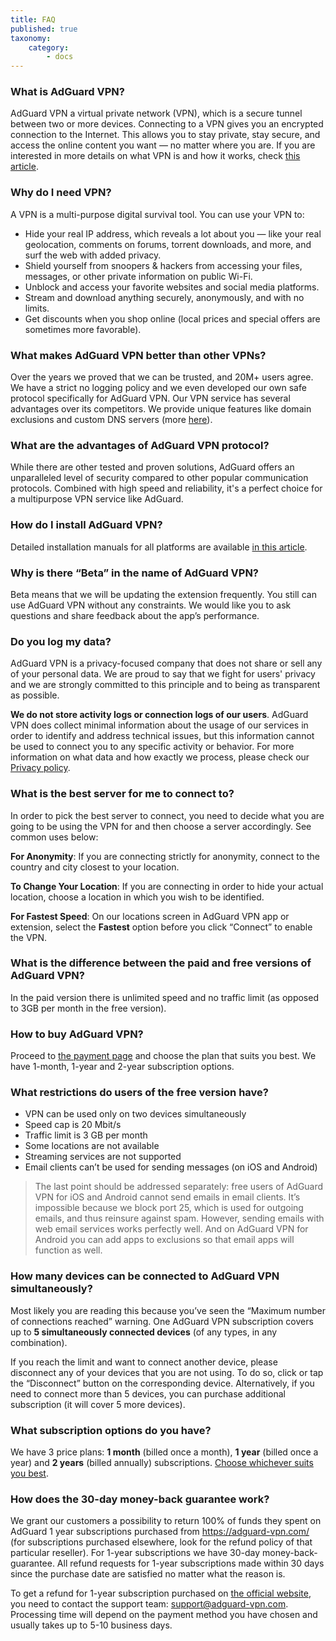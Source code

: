```yaml
---
title: FAQ
published: true
taxonomy:
    category:
        - docs
---
```

 
### What is AdGuard VPN?
AdGuard VPN a virtual private network (VPN), which is a secure tunnel between two or more devices.
Connecting to a VPN gives you an encrypted connection to the Internet. This allows you to stay private, stay secure, and access the online content you want — no matter where you are.
If you are interested in more details on what VPN is and how it works, check [this article](https://adguard.com/en/what-is-vpn.html).
 
### Why do I need VPN?
A VPN is a multi-purpose digital survival tool. You can use your VPN to:
* Hide your real IP address, which reveals a lot about you — like your real geolocation, comments on forums, torrent downloads, and more, and surf the web with added privacy.
* Shield yourself from snoopers & hackers from accessing your files, messages, or other private information on public Wi-Fi.
* Unblock and access your favorite websites and social media platforms.
* Stream and download anything securely, anonymously, and with no limits.
* Get discounts when you shop online (local prices and special offers are sometimes more favorable).

### What makes AdGuard VPN better than other VPNs?
Over the years we proved that we can be trusted, and 20M+ users agree. We have a strict no logging policy and we even developed our own safe protocol specifically for AdGuard VPN. Our VPN service has several advantages over its competitors. We provide unique features like domain exclusions and custom DNS servers (more [here](https://kb.adguard.com/en/vpn/features)).

### What are the advantages of AdGuard VPN protocol?
While there are other tested and proven solutions, AdGuard offers an unparalleled level of security compared to other popular communication protocols. Combined with high speed and reliability, it's a perfect choice for a multipurpose VPN service like AdGuard.
 
### How do I install AdGuard VPN?
Detailed installation manuals for all platforms are available [in this article](https://kb.adguard.com/en/vpn/installation).

### Why is there “Beta” in the name of AdGuard VPN?
Beta means that we will be updating the extension frequently. You still can use AdGuard VPN without any constraints. We would like you to ask questions and share feedback about the app’s performance.

### Do you log my data?
AdGuard VPN is a privacy-focused company that does not share or sell any of your personal data. We are proud to say that we fight for users' privacy and we are strongly committed to this principle and to being as transparent as possible.
 
**We do not store activity logs or connection logs of our users**. AdGuard VPN does collect minimal information about the usage of our services in order to identify and address technical issues, but this information cannot be used to connect you to any specific activity or behavior. For more information on what data and how exactly we process, please check our [Privacy policy](https://adguard-vpn.com/privacy.html).

### What is the best server for me to connect to?
In order to pick the best server to connect, you need to decide what you are going to be using the VPN for and then choose a server accordingly. See common uses below:

**For Anonymity**:
If you are connecting strictly for anonymity, connect to the country and city closest to your location.

**To Change Your Location**:
If you are connecting in order to hide your actual location, choose a location in which you wish to be identified.

**For Fastest Speed**:
On our locations screen in AdGuard VPN app or extension, select the **Fastest** option before you click “Connect” to enable the VPN.

### What is the difference between the paid and free versions of AdGuard VPN?
In the paid version there is unlimited speed and no traffic limit (as opposed to 3GB per month in the free version).
 
### How to buy AdGuard VPN?
Proceed to [the payment page](https://adguard-vpn.com/en/license.html) and choose the plan that suits you best. We have 1-month, 1-year and 2-year subscription options.

### What restrictions do users of the free version have?
* VPN can be used only on two devices simultaneously
* Speed cap is 20 Mbit/s
* Traffic limit is 3 GB per month
* Some locations are not available
* Streaming services are not supported
* Email clients can’t be used for sending messages (on iOS and Android)

> The last point should be addressed separately: free users of AdGuard VPN for iOS and Android cannot send emails in email clients. It’s impossible because we block port 25, which is used for outgoing emails, and thus reinsure against spam. However, sending emails with web email services works perfectly well. And on AdGuard VPN for Android you can add apps to exclusions so that email apps will function as well.
 
### How many devices can be connected to AdGuard VPN simultaneously?
Most likely you are reading this because you’ve seen the “Maximum number of connections reached” warning. One AdGuard VPN subscription covers up to **5 simultaneously connected devices** (of any types, in any combination).

If you reach the limit and want to connect another device, please disconnect any of your devices that you are not using. To do so, click or tap the “Disconnect” button on the corresponding device. Alternatively, if you need to connect more than 5 devices, you can purchase additional subscription (it will cover 5 more devices).
 
### What subscription options do you have?
We have 3 price plans: **1 month** (billed once a month), **1 year** (billed once a year) and **2 years** (billed annually) subscriptions. [Choose whichever suits you best](https://adguard-vpn.com/license.html).
 
### How does the 30-day money-back guarantee work?
We grant our customers a possibility to return 100% of funds they spent on AdGuard 1 year subscriptions purchased from https://adguard-vpn.com/ (for subscriptions purchased elsewhere, look for the refund policy of that particular reseller). For 1-year subscriptions we have 30-day money-back-guarantee. All refund requests for 1-year subscriptions made within 30 days since the purchase date are satisfied no matter what the reason is.
 
To get a refund for 1-year subscription purchased on [the official website](https://adguard-vpn.com/), you need to contact the support team: support@adguard-vpn.com.
Processing time will depend on the payment method you have chosen and usually takes up to 5-10 business days.

